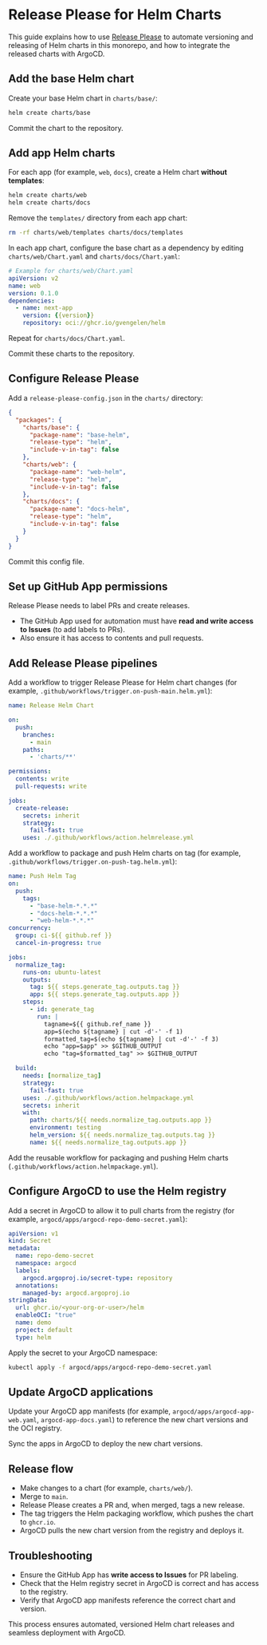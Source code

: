 # Release Please for Helm Charts

This guide explains how to use [Release Please](https://github.com/googleapis/release-please) to automate versioning and releasing of Helm charts in this monorepo, and how to integrate the released charts with ArgoCD.

## Add the base Helm chart

Create your base Helm chart in `charts/base/`:

```sh
helm create charts/base
```

Commit the chart to the repository.

## Add app Helm charts

For each app (for example, `web`, `docs`), create a Helm chart **without templates**:

```sh
helm create charts/web
helm create charts/docs
```

Remove the `templates/` directory from each app chart:

```sh
rm -rf charts/web/templates charts/docs/templates
```

In each app chart, configure the base chart as a dependency by editing `charts/web/Chart.yaml` and `charts/docs/Chart.yaml`:

```yaml
# Example for charts/web/Chart.yaml
apiVersion: v2
name: web
version: 0.1.0
dependencies:
  - name: next-app
    version: {{version}}
    repository: oci://ghcr.io/gvengelen/helm
```

Repeat for `charts/docs/Chart.yaml`.

Commit these charts to the repository.

## Configure Release Please

Add a `release-please-config.json` in the `charts/` directory:

```json
{
  "packages": {
    "charts/base": {
      "package-name": "base-helm",
      "release-type": "helm",
      "include-v-in-tag": false
    },
    "charts/web": {
      "package-name": "web-helm",
      "release-type": "helm",
      "include-v-in-tag": false
    },
    "charts/docs": {
      "package-name": "docs-helm",
      "release-type": "helm",
      "include-v-in-tag": false
    }
  }
}
```

Commit this config file.

## Set up GitHub App permissions

Release Please needs to label PRs and create releases.

- The GitHub App used for automation must have **read and write access to Issues** (to add labels to PRs).
- Also ensure it has access to contents and pull requests.

## Add Release Please pipelines

Add a workflow to trigger Release Please for Helm chart changes (for example, `.github/workflows/trigger.on-push-main.helm.yml`):

```yaml
name: Release Helm Chart

on:
  push:
    branches:
      - main
    paths:
      - 'charts/**'

permissions:
  contents: write
  pull-requests: write

jobs:
  create-release:
    secrets: inherit
    strategy:
      fail-fast: true
    uses: ./.github/workflows/action.helmrelease.yml
```

Add a workflow to package and push Helm charts on tag (for example, `.github/workflows/trigger.on-push-tag.helm.yml`):

```yaml
name: Push Helm Tag
on:
  push:
    tags:
      - "base-helm-*.*.*"
      - "docs-helm-*.*.*"
      - "web-helm-*.*.*"
concurrency:
  group: ci-${{ github.ref }}
  cancel-in-progress: true

jobs:
  normalize_tag:
    runs-on: ubuntu-latest
    outputs:
      tag: ${{ steps.generate_tag.outputs.tag }}
      app: ${{ steps.generate_tag.outputs.app }}
    steps:
      - id: generate_tag
        run: |
          tagname=${{ github.ref_name }}
          app=$(echo ${tagname} | cut -d'-' -f 1)
          formatted_tag=$(echo ${tagname} | cut -d'-' -f 3)
          echo "app=$app" >> $GITHUB_OUTPUT
          echo "tag=$formatted_tag" >> $GITHUB_OUTPUT

  build:
    needs: [normalize_tag]
    strategy:
      fail-fast: true
    uses: ./.github/workflows/action.helmpackage.yml
    secrets: inherit
    with:
      path: charts/${{ needs.normalize_tag.outputs.app }}
      environment: testing
      helm_version: ${{ needs.normalize_tag.outputs.tag }}
      name: ${{ needs.normalize_tag.outputs.app }}
```

Add the reusable workflow for packaging and pushing Helm charts (`.github/workflows/action.helmpackage.yml`).

## Configure ArgoCD to use the Helm registry

Add a secret in ArgoCD to allow it to pull charts from the registry (for example, `argocd/apps/argocd-repo-demo-secret.yaml`):

```yaml
apiVersion: v1
kind: Secret
metadata:
  name: repo-demo-secret
  namespace: argocd
  labels:
    argocd.argoproj.io/secret-type: repository
  annotations:
    managed-by: argocd.argoproj.io
stringData:
  url: ghcr.io/<your-org-or-user>/helm
  enableOCI: "true"
  name: demo
  project: default
  type: helm
```

Apply the secret to your ArgoCD namespace:

```sh
kubectl apply -f argocd/apps/argocd-repo-demo-secret.yaml
```

## Update ArgoCD applications

Update your ArgoCD app manifests (for example, `argocd/apps/argocd-app-web.yaml`, `argocd-app-docs.yaml`) to reference the new chart versions and the OCI registry.

Sync the apps in ArgoCD to deploy the new chart versions.

## Release flow

- Make changes to a chart (for example, `charts/web/`).
- Merge to `main`.
- Release Please creates a PR and, when merged, tags a new release.
- The tag triggers the Helm packaging workflow, which pushes the chart to `ghcr.io`.
- ArgoCD pulls the new chart version from the registry and deploys it.

## Troubleshooting

- Ensure the GitHub App has **write access to Issues** for PR labeling.
- Check that the Helm registry secret in ArgoCD is correct and has access to the registry.
- Verify that ArgoCD app manifests reference the correct chart and version.

This process ensures automated, versioned Helm chart releases and seamless deployment with ArgoCD.
